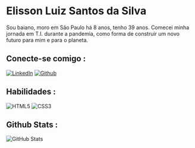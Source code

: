 # Elisson Luiz Santos da Silva

Sou baiano, moro em São Paulo há 8 anos, tenho 39 anos. Comecei minha jornada em T.I. durante a pandemia, como forma de construir um novo futuro para mim e para o planeta.


## Conecte-se comigo : 
[![LinkedIn](https://img.shields.io/badge/LinkedIn-000?style=for-the-badge&logo=linkedin&logoColor=0E76A8)](https://br.linkedin.com/in/elisson-luiz-santos-da-silva-a74443b7)
[![Github](https://img.shields.io/badge/github-000?style=for-the-badge&logo=github&logoColor=0E76A8)](https://github.com/Elisson-Dev)

## Habilidades : 
![HTML5](https://img.shields.io/badge/HTML5-000?style=for-the-badge&logo=html5)
![CSS3](https://img.shields.io/badge/CSS3-000?style=for-the-badge&logo=css3&logoColor=264CE4)



## Github Stats : 

![GitHub Stats](https://github-readme-stats.vercel.app/api?username=elisson-dev&theme=transparent&bg_color=000&border_color=30A3DC&show_icons=true&icon_color=30A3DC&title_color=E94D5F&text_color=FFF)

